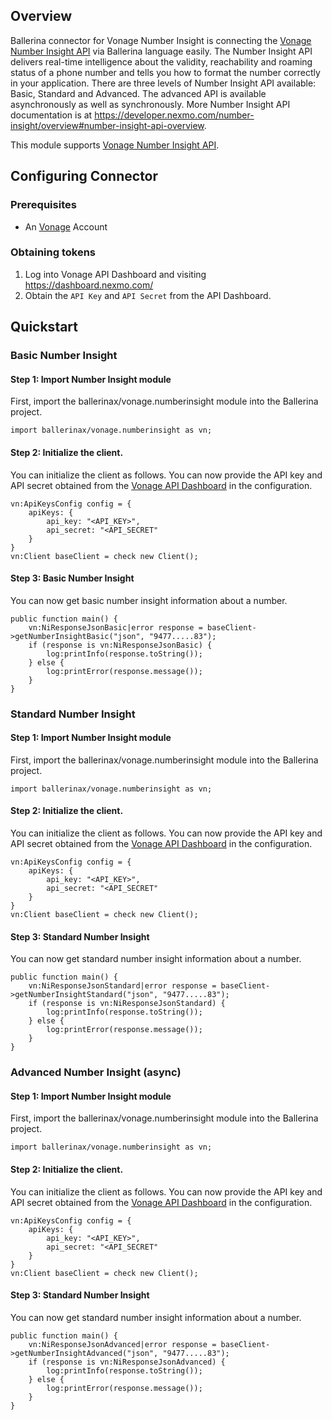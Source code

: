 ## Overview
Ballerina connector for Vonage Number Insight is connecting the [Vonage Number Insight API](https://nexmo-api-specification.herokuapp.com/number-insight) via Ballerina language easily. The Number Insight API delivers real-time intelligence about the validity, reachability and roaming status of a phone number and tells you how to format the number correctly in your application. There are three levels of Number Insight API available: Basic, Standard and Advanced. The advanced API is available asynchronously as well as synchronously. More Number Insight API documentation is at https://developer.nexmo.com/number-insight/overview#number-insight-api-overview.

This module supports [Vonage Number Insight API](https://nexmo-api-specification.herokuapp.com/number-insight).

## Configuring Connector

### Prerequisites
- An [Vonage](https://www.vonage.com/) Account

### Obtaining tokens
1. Log into Vonage API Dashboard and visiting https://dashboard.nexmo.com/
2. Obtain the `API Key` and `API Secret` from the API Dashboard.
 
## Quickstart

### Basic Number Insight

#### Step 1: Import Number Insight module
First, import the ballerinax/vonage.numberinsight module into the Ballerina project.
```ballerina
import ballerinax/vonage.numberinsight as vn;
```
#### Step 2: Initialize the client.
You can initialize the client as follows. You can now provide the API key and API secret obtained from the [Vonage API Dashboard](https://dashboard.nexmo.com/) in the configuration.
```ballerina
vn:ApiKeysConfig config = {
    apiKeys: {
        api_key: "<API_KEY>",
        api_secret: "<API_SECRET"
    }
}
vn:Client baseClient = check new Client();
```
#### Step 3: Basic Number Insight
You can now get basic number insight information about a number.
```ballerina
public function main() {
    vn:NiResponseJsonBasic|error response = baseClient->getNumberInsightBasic("json", "9477.....83");
    if (response is vn:NiResponseJsonBasic) {
        log:printInfo(response.toString());
    } else {
        log:printError(response.message());
    }
}
``` 

### Standard Number Insight

#### Step 1: Import Number Insight module
First, import the ballerinax/vonage.numberinsight module into the Ballerina project.
```ballerina
import ballerinax/vonage.numberinsight as vn;
```
#### Step 2: Initialize the client.
You can initialize the client as follows. You can now provide the API key and API secret obtained from the [Vonage API Dashboard](https://dashboard.nexmo.com/) in the configuration.
```ballerina
vn:ApiKeysConfig config = {
    apiKeys: {
        api_key: "<API_KEY>",
        api_secret: "<API_SECRET"
    }
}
vn:Client baseClient = check new Client();
```
#### Step 3: Standard Number Insight
You can now get standard number insight information about a number.
```ballerina
public function main() {
    vn:NiResponseJsonStandard|error response = baseClient->getNumberInsightStandard("json", "9477.....83");
    if (response is vn:NiResponseJsonStandard) {
        log:printInfo(response.toString());
    } else {
        log:printError(response.message());
    }
}
``` 

### Advanced Number Insight (async)

#### Step 1: Import Number Insight module
First, import the ballerinax/vonage.numberinsight module into the Ballerina project.
```ballerina
import ballerinax/vonage.numberinsight as vn;
```
#### Step 2: Initialize the client.
You can initialize the client as follows. You can now provide the API key and API secret obtained from the [Vonage API Dashboard](https://dashboard.nexmo.com/) in the configuration.
```ballerina
vn:ApiKeysConfig config = {
    apiKeys: {
        api_key: "<API_KEY>",
        api_secret: "<API_SECRET"
    }
}
vn:Client baseClient = check new Client();
```
#### Step 3: Standard Number Insight
You can now get standard number insight information about a number.
```ballerina
public function main() {
    vn:NiResponseJsonAdvanced|error response = baseClient->getNumberInsightAdvanced("json", "9477.....83");
    if (response is vn:NiResponseJsonAdvanced) {
        log:printInfo(response.toString());
    } else {
        log:printError(response.message());
    }
}
``` 